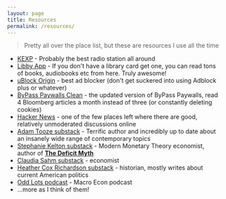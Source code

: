 ```yaml
---
layout: page
title: Resources
permalink: /resources/
---
```


> Pretty all over the place list, but these are resources I use all the time

* [KEXP](https://kexp.org/) - Probably the best radio station all around
* [Libby App](https://libbyapp.com/) - If you don't have a library card get one, you can read tons of books, audiobooks etc from here. Truly awesome!
* [uBlock Origin](https://ublockorigin.com/) - best ad blocker (don't get suckered into using Adblock plus or whatever)
* [ByPass Paywalls Clean](https://addons.mozilla.org/en-US/firefox/addon/bypass-paywalls-clean/) - the updated version of ByPass Paywalls, read 4 Bloomberg articles a month instead of three (or constantly deleting cookies)
* [Hacker News](https://news.ycombinator.com/news) - one of the few places left where there are good, relatively unmoderated discussions online
* [Adam Tooze substack](https://adamtooze.substack.com/) - Terrific author and incredibly up to date about an insanely wide range of contemporary topics
* [Stephanie Kelton substack](https://stephaniekelton.substack.com/) - Modern Monetary Theory economist, author of **[The Deficit Myth](https://www.goodreads.com/book/show/45731395-the-deficit-myth)**
* [Claudia Sahm substack](https://stayathomemacro.substack.com/) - economist
* [Heather Cox Richardson substack](https://heathercoxrichardson.substack.com/) - historian, mostly writes about current American politics
* [Odd Lots podcast](https://www.bloomberg.com/oddlots-podcast) - Macro Econ podcast
* ...more as I think of them!
